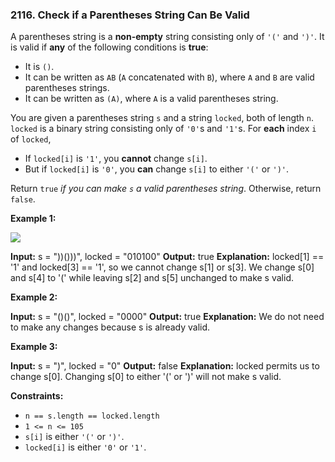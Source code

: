 ### 2116\. Check if a Parentheses String Can Be Valid

A parentheses string is a **non-empty** string consisting only of `'('` and `')'`. It is valid if **any** of the following conditions is **true**:

*   It is `()`.
*   It can be written as `AB` (`A` concatenated with `B`), where `A` and `B` are valid parentheses strings.
*   It can be written as `(A)`, where `A` is a valid parentheses string.

You are given a parentheses string `s` and a string `locked`, both of length `n`. `locked` is a binary string consisting only of `'0'`s and `'1'`s. For **each** index `i` of `locked`,

*   If `locked[i]` is `'1'`, you **cannot** change `s[i]`.
*   But if `locked[i]` is `'0'`, you **can** change `s[i]` to either `'('` or `')'`.

Return `true` _if you can make `s` a valid parentheses string_. Otherwise, return `false`.

**Example 1:**

![](https://assets.leetcode.com/uploads/2021/11/06/eg1.png)

**Input:** s = "))()))", locked = "010100"
**Output:** true
**Explanation:** locked\[1\] == '1' and locked\[3\] == '1', so we cannot change s\[1\] or s\[3\].
We change s\[0\] and s\[4\] to '(' while leaving s\[2\] and s\[5\] unchanged to make s valid.

**Example 2:**

**Input:** s = "()()", locked = "0000"
**Output:** true
**Explanation:** We do not need to make any changes because s is already valid.

**Example 3:**

**Input:** s = ")", locked = "0"
**Output:** false
**Explanation:** locked permits us to change s\[0\]. 
Changing s\[0\] to either '(' or ')' will not make s valid.

**Constraints:**

*   `n == s.length == locked.length`
*   `1 <= n <= 105`
*   `s[i]` is either `'('` or `')'`.
*   `locked[i]` is either `'0'` or `'1'`.
